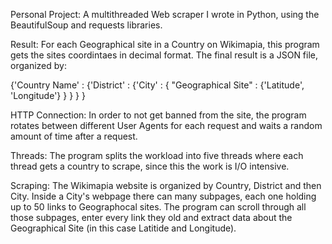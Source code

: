 Personal Project:
A multithreaded Web scraper I wrote in Python, using the BeautifulSoup and requests libraries.

Result:
For each Geographical site in a Country on Wikimapia, this program gets the sites coordintaes in decimal format.
The final result is a JSON file, organized by:

{'Country Name' : {'District'  : {'City' : { "Geographical Site" : {'Latitude', 'Longitude'} } } } }

HTTP Connection:
In order to not get banned from the site, the program rotates between different User Agents for each request and waits a random amount of time after a request.

Threads:
The program splits the workload into five threads where each thread gets a country to scrape, since this the work is I/O intensive.

Scraping:
The Wikimapia website is organized by Country, District and then City.
Inside a City's webpage there can many subpages, each one holding up to 50 links to Geographocal sites.
The program can scroll through all those subpages, enter every link they old and extract data about the Geographical Site (in this case Latitide and Longitude).

